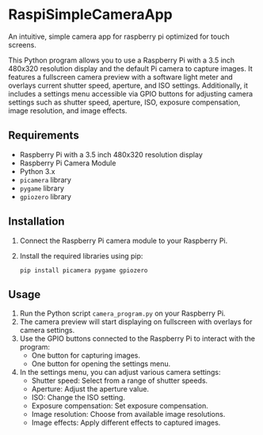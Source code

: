 # RaspiSimpleCameraApp
An intuitive, simple camera app for raspberry pi optimized for touch screens.

This Python program allows you to use a Raspberry Pi with a 3.5 inch 480x320 resolution display and the default Pi camera to capture images. It features a fullscreen camera preview with a software light meter and overlays current shutter speed, aperture, and ISO settings. Additionally, it includes a settings menu accessible via GPIO buttons for adjusting camera settings such as shutter speed, aperture, ISO, exposure compensation, image resolution, and image effects.

## Requirements
- Raspberry Pi with a 3.5 inch 480x320 resolution display
- Raspberry Pi Camera Module
- Python 3.x
- `picamera` library
- `pygame` library
- `gpiozero` library

## Installation

1. Connect the Raspberry Pi camera module to your Raspberry Pi.
2. Install the required libraries using pip:

    ```
    pip install picamera pygame gpiozero
    ```

## Usage

1. Run the Python script `camera_program.py` on your Raspberry Pi.
2. The camera preview will start displaying on fullscreen with overlays for camera settings.
3. Use the GPIO buttons connected to the Raspberry Pi to interact with the program:
   - One button for capturing images.
   - One button for opening the settings menu.
4. In the settings menu, you can adjust various camera settings:
   - Shutter speed: Select from a range of shutter speeds.
   - Aperture: Adjust the aperture value.
   - ISO: Change the ISO setting.
   - Exposure compensation: Set exposure compensation.
   - Image resolution: Choose from available image resolutions.
   - Image effects: Apply different effects to captured images.
